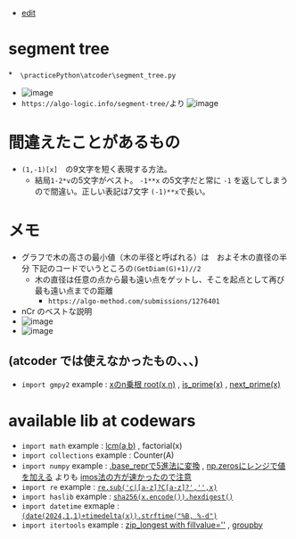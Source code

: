 <link rel="stylesheet" type="text/css" href="/assets/css/styles.css">



* [edit](https://github.com/jamad/jamad.github.io/tree/master/_posts)

# segment tree
*　`\practicePython\atcoder\segment_tree.py` 
* ![image](https://github.com/jamad/jamad.github.io/assets/949913/cb543a80-693b-4a52-b6dc-b87ed818f03b)
* `https://algo-logic.info/segment-tree/`より ![image](https://github.com/jamad/jamad.github.io/assets/949913/16e4304b-ff75-45d6-97fd-42d06255fc62)


# 間違えたことがあるもの
*  `(1,-1)[x]`　の9文字を短く表現する方法。
    *  結局`1-2*v`の5文字がベスト。 `-1**x` の5文字だと常に `-1` を返してしまうので間違い。正しい表記は7文字 `(-1)**x`で長い。

# メモ
* グラフで木の高さの最小値（木の半径と呼ばれる）は　およそ木の直径の半分 下記のコードでいうところの`(GetDiam(G)+1)//2`
   * 木の直径は任意の点から最も遠い点をゲットし、そこを起点として再び最も遠い点までの距離
      * `https://algo-method.com/submissions/1276401`
* nCr のベストな説明
* ![image](https://github.com/jamad/jamad.github.io/assets/949913/9e4b9ee6-f28c-49fd-8c35-14d005a44441)
* ![image](https://github.com/jamad/jamad.github.io/assets/949913/f2343670-f9d8-4d1d-81da-473a29ee31e3)


## (atcoder では使えなかったもの、、、)
* `import gmpy2`   example : [xのn乗根 root(x,n)](https://www.codewars.com/kata/reviews/572af8eb9e69bf1329000036/groups/65b02c5766e84700012b952f)  , [is_prime(x)](https://www.codewars.com/kata/reviews/6117f77c0c70a70001ae2313/groups/611824f1497d5e0001725ef1) , [next_prime(x)](https://www.codewars.com/kata/reviews/6117f77c0c70a70001ae2313/groups/61f8e2aa398ead00015bb9e2)

# available lib at codewars 

* `import math` example :  [lcm(a,b)](https://atcoder.jp/contests/abc341/submissions/50431482) , factorial(x)
* `import collections` example :  Counter(A)
* `import numpy` example : [.base_reprで5進法に変換](https://atcoder.jp/contests/abc336/submissions/49343419) , [np.zerosにレンジで値を加える](https://atcoder.jp/contests/abc338/submissions/49767251) よりも [imos法の方が速かったので注意](https://atcoder.jp/contests/abc338/submissions/49771980)
* `import re` example : [`re.sub('c|[a-z]?C[a-z]?','',x)`](https://www.codewars.com/kata/reviews/62b769aaef340600014f7f3a/groups/64a69b6dfbed130001b5bae1)
* `import haslib` example : [`sha256(x.encode()).hexdigest()`](https://www.codewars.com/kata/reviews/587fb72807076d73c200068a/groups/588752311fe4490415000261)
* `import datetime` exmaple : [`(date(2024,1,1)+timedelta(x)).strftime("%B, %-d")`](https://www.codewars.com/kata/reviews/602d5f49265b840001f3ca4d/groups/6030b82e99b32b0001557fea)
* `import itertools` example : [zip_longest with fillvalue=''](https://www.codewars.com/kata/reviews/6274c394871b6200017aefd2/groups/6274dd3af229f5000178ed96) , [groupby](https://www.codewars.com/kata/reviews/63617a951a7c220001edfeba/groups/63b612398bc05e00011695a0)

